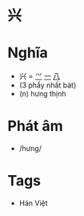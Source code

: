# 兴

# Nghĩa
* 兴 = [⺍](⺍.md) [一](一.md) [八](八.md)
* (3 phẩy nhất bát)
* (n) hưng thịnh

# Phát âm
* /hưng/

# Tags
* Hán Việt

<script>window.HANZI_FIELD='兴';</script>
